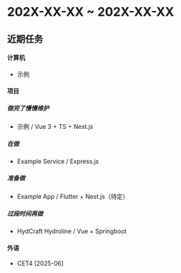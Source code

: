 # 202X-XX-XX ~ 202X-XX-XX
## 近期任务
#### 计算机
* 示例

#### 项目
##### 做完了慢慢维护
* 示例 / Vue 3 + TS + Nest.js

##### 在做
* Example Service / Express.js

##### 准备做
* Example App / Flutter + Nest.js（待定）

##### 过段时间再做
* HydCraft Hydroline / Vue + Springboot

#### 外语
* CET4 [2025-06]